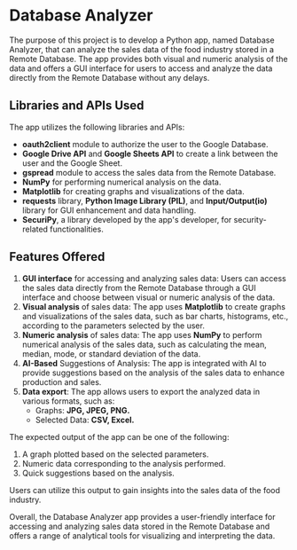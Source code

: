 # Database Analyzer

The purpose of this project is to develop a Python app, named Database Analyzer, that can analyze the sales data of the food industry stored in a Remote Database. The app provides both visual and numeric analysis of the data and offers a GUI interface for users to access and analyze the data directly from the Remote Database without any delays.

## Libraries and APIs Used

The app utilizes the following libraries and APIs:

- **oauth2client** module to authorize the user to the Google Database.
- **Google Drive API** and **Google Sheets API** to create a link between the user and the Google Sheet.
- **gspread** module to access the sales data from the Remote Database.
- **NumPy** for performing numerical analysis on the data.
- **Matplotlib** for creating graphs and visualizations of the data.
- **requests** library, **Python Image Library (PIL)**, and **Input/Output(io)** library for GUI enhancement and data handling.
- **SecuriPy**, a library developed by the app's developer, for security-related functionalities.

## Features Offered

1. **GUI interface** for accessing and analyzing sales data: Users can access the sales data directly from the Remote Database through a GUI interface and choose between visual or numeric analysis of the data.
2. **Visual analysis** of sales data: The app uses **Matplotlib** to create graphs and visualizations of the sales data, such as bar charts, histograms, etc., according to the parameters selected by the user.
3. **Numeric analysis** of sales data: The app uses **NumPy** to perform numerical analysis of the sales data, such as calculating the mean, median, mode, or standard deviation of the data.
4. **AI-Based** Suggestions of Analysis: The app is integrated with AI to provide suggestions based on the analysis of the sales data to enhance production and sales.
5. **Data export**: The app allows users to export the analyzed data in various formats, such as:
   - Graphs: **JPG, JPEG, PNG.**
   - Selected Data: **CSV, Excel.**

The expected output of the app can be one of the following:

1. A graph plotted based on the selected parameters.
2. Numeric data corresponding to the analysis performed.
3. Quick suggestions based on the analysis.

Users can utilize this output to gain insights into the sales data of the food industry.

Overall, the Database Analyzer app provides a user-friendly interface for accessing and analyzing sales data stored in the Remote Database and offers a range of analytical tools for visualizing and interpreting the data.

